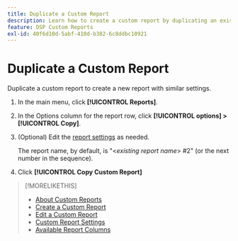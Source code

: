 ```yaml
---
title: Duplicate a Custom Report
description: Learn how to create a custom report by duplicating an existing report.
feature: DSP Custom Reports
exl-id: 40f6d10d-5abf-410d-b382-6c8ddbc10921
---
```

# Duplicate a Custom Report

Duplicate a custom report to create a new report with similar settings.

1. In the main menu, click **[!UICONTROL Reports]**.
1. In the Options column for the report row, click **[!UICONTROL options] > [!UICONTROL Copy]**.
1. (Optional) Edit the [report settings](/help/dsp/reports/report-settings.md) as needed.

    The report name, by default, is "\<*existing report name*\> \#2" (or the next number in the sequence).

1. Click **[!UICONTROL Copy Custom Report]**

>[!MORELIKETHIS]
>
>* [About Custom Reports](/help/dsp/reports/report-about.md)
>* [Create a Custom Report](/help/dsp/reports/report-create.md)
>* [Edit a Custom Report](/help/dsp/reports/report-edit.md)
>* [Custom Report Settings](/help/dsp/reports/report-settings.md)
>* [Available Report Columns](/help/dsp/reports/report-columns.md)
